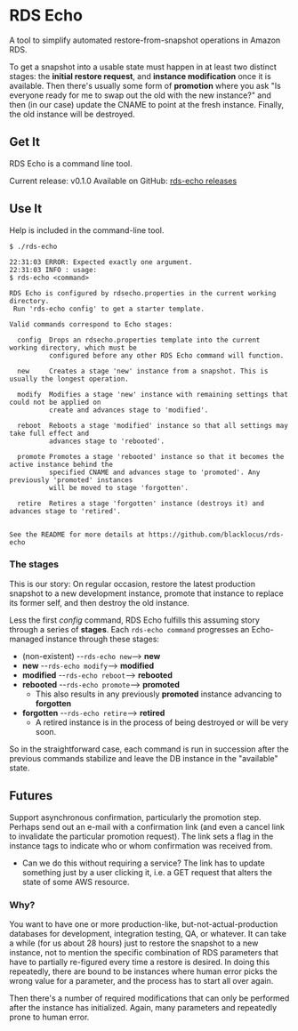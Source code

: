 RDS Echo
========
A tool to simplify automated restore-from-snapshot operations in Amazon RDS.

To get a snapshot into a usable state must happen in at least two distinct stages: the **initial restore request**, and
**instance modification** once it is available. Then there's usually some form of **promotion** where you ask "Is
everyone ready for me to swap out the old with the new instance?" and then (in our case) update the CNAME to point at the fresh
instance. Finally, the old instance will be destroyed.



## Get It ##
RDS Echo is a command line tool.

Current release: v0.1.0
Available on GitHub: [rds-echo releases](https://github.com/blacklocus/rds-echo/releases)



## Use It ##
Help is included in the command-line tool.

```
$ ./rds-echo

22:31:03 ERROR: Expected exactly one argument.
22:31:03 INFO : usage:
$ rds-echo <command>

RDS Echo is configured by rdsecho.properties in the current working directory.
 Run 'rds-echo config' to get a starter template.

Valid commands correspond to Echo stages:

  config  Drops an rdsecho.properties template into the current working directory, which must be
          configured before any other RDS Echo command will function.

  new     Creates a stage 'new' instance from a snapshot. This is usually the longest operation.

  modify  Modifies a stage 'new' instance with remaining settings that could not be applied on
          create and advances stage to 'modified'.

  reboot  Reboots a stage 'modified' instance so that all settings may take full effect and
          advances stage to 'rebooted'.

  promote Promotes a stage 'rebooted' instance so that it becomes the active instance behind the
          specified CNAME and advances stage to 'promoted'. Any previously 'promoted' instances
          will be moved to stage 'forgotten'.

  retire  Retires a stage 'forgotten' instance (destroys it) and advances stage to 'retired'.


See the README for more details at https://github.com/blacklocus/rds-echo
```

### The stages ###
This is our story: On regular occasion, restore the latest production snapshot to a new development instance, promote
that instance to replace its former self, and then destroy the old instance.

Less the first *config* command, RDS Echo fulfills this assuming story through a series of **stages**.
Each `rds-echo command` progresses an Echo-managed instance through these stages:

  - (non-existent) --`rds-echo new`-->     **new**
  - **new**        --`rds-echo modify`-->  **modified**
  - **modified**   --`rds-echo reboot`-->  **rebooted**
  - **rebooted**   --`rds-echo promote`--> **promoted**
    - This also results in any previously **promoted** instance advancing to **forgotten**
  - **forgotten**  --`rds-echo retire`-->  **retired**
    - A retired instance is in the process of being destroyed or will be very soon.

So in the straightforward case, each command is run in succession after the previous commands stabilize and leave the
DB instance in the "available" state.



## Futures ##

Support asynchronous confirmation, particularly the promotion step. Perhaps send out an e-mail with a confirmation link
(and even a cancel link to invalidate the particular promotion request). The link sets a flag in the instance tags
to indicate who or whom confirmation was received from.

  - Can we do this without requiring a service? The link has to update something just by a user clicking it, i.e. a GET
    request that alters the state of some AWS resource.



### Why? ###

You want to have one or more production-like, but-not-actual-production databases for development, integration testing,
QA, or whatever. It can take a while (for us about 28 hours) just to restore the snapshot to a new instance, not to
mention the specific combination of RDS parameters that have to partially re-figured every time a restore is desired.
In doing this repeatedly, there are bound to be instances where human error picks the wrong value for a parameter,
and the process has to start all over again.

Then there's a number of required modifications that can only be performed after the instance has initialized.
Again, many parameters and repeatedly prone to human error.
